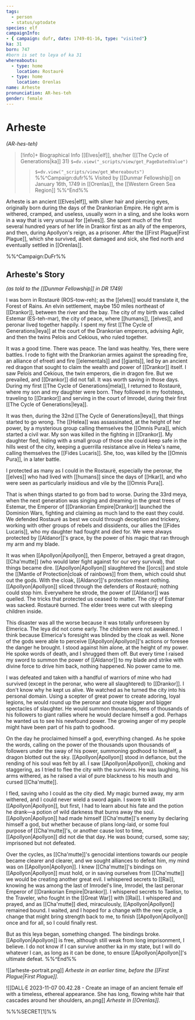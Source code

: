 ```yaml
---
tags:
  - person
  - status/uptodate
species: elf
campaignInfo: 
- { campaign: dufr, date: 1749-01-16, type: "visited"}
ka: 31
born: 747 
#born is set to leya of ka 31
whereabouts:
  - type: home
    location: Rostaurë
  - type: home
    location: Orenlas
name: Arheste
pronunciation: AR-hes-teh
gender: female
---
```

# Arheste
*(AR-hes-teh)*
>[!info]+ Biographical Info
> [[Elves|elf]], she/her ([[The Cycle of Generations|ka]] 31)
> `$=dv.view("_scripts/view/get_PageDatedValue")`
>> `$=dv.view("_scripts/view/get_Whereabouts")`
>> %%^Campaign:dufr%% Visited by [[Dunmar Fellowship]] on January 16th, 1749 in [[Orenlas]], the [[Western Green Sea Region]] %%^End%%

Arheste is an ancient [[Elves|elf]], with silver hair and piercing eyes, originally born during the days of the Drankorian Empire. He right arm is withered, cramped, and useless, usually worn in a sling, and she looks worn in a way that is very unusual for [[elves]]. She spent much of the first several hundred years of her life in Drankor first as an ally of the emperors, and then, during Apollyon's reign, as a prisoner. After the [[First Plague|First Plague]], which she survived, albeit damaged and sick, she fled north and eventually settled in [[Orenlas]]. 

%%^Campaign:DuFr%%
## Arheste's Story
*(as told to the [[Dunmar Fellowship]] in DR 1749)*

I was born in Rostaurë (ROS-tow-reh); as the [[elves]] would translate it, the Forest of Rains. An elvin settlement, maybe 150 miles northeast of [[Drankor]], between the river and the bay. The city of my birth was called Estemar (ES-teh-mar), the city of peace, where [[humans]], [[elves]], and peronar lived together happily. I spent my first [[The Cycle of Generations|leya]] at the court of the Drankorian emperors, advising Aglir, and then the twins Pelois and Cekious, who ruled together.
  
It was a good time. There was peace. The land was healthy. Yes, there were battles. I rode to fight with the Drankorian armies against the spreading fire, an alliance of efreeti and fire [[elementals]] and [[giants]], led by an ancient red dragon that sought to claim the wealth and power of [[Drankor]] itself. I saw Pelois and Cekious, the twin emperors, die in dragon fire. But we prevailed, and [[Drankor]] did not fall. It was worth saving in those days. During my first [[The Cycle of Generations|mela]], I returned to Rostaurë, where my son and my daughter were born. They followed in my footsteps, traveling to [[Drankor]] and serving in the court of Imrodel, during their first [[The Cycle of Generations|leya]]. 

It was then, during the 32nd [[The Cycle of Generations|leya]], that things started to go wrong. The [[Helea]] was assassinated, at the height of her power, by a mysterious group calling themselves the [[Omnis Pura]], which started a civil war. My son was killed in the fighting in [[Drankor]]. My daughter fled, hiding with a small group of those she could keep safe in the hills west of the city, keeping a guerrilla resistance alive in Helea's name, calling themselves the [[Fides Lucaris]]. She, too, was killed by the [[Omnis Pura]], in a later battle. 

I protected as many as I could in the Rostaurë, especially the peronar, the [[elves]] who had lived with [[humans]] since the days of [[Hkar]], and who were seen as particularly insidious and vile by the [[Omnis Pura]]. 

That is when things started to go from bad to worse. During the 33rd meya, when the next generation was singing and dreaming in the great trees of Estemar, the Emperor of [[Drankorian Empire|Drankor]] launched the Dominion Wars, fighting and claiming as much land to the east they could. We defended Rostaurë as best we could through deception and trickery, working with other groups of rebels and dissidents, our allies the [[Fides Lucaris]], who my daughter had fought and died for. We were always protected by [[Aldanor]]'s grace, by the power of his magic that ran through my arm and my blade. 

It was when [[Apollyon|Apollyon]], then Emperor, betrayed a great dragon, [[Cha'mutte]] (who would later fight against for our very survival), that things became dire. [[Apollyon|Apollyon]] slaughtered the [[orcs]] and stole the [[Mantle of Protection|cloak of rainbows]] from them, which could shut out the gods. With the cloak, [[Aldanor]]'s protection meant nothing. [[Apollyon|Apollyon]] sliced through the defenders of Rostaurë; nothing could stop him. Everywhere he strode, the power of [[Aldanor]] was quelled. The tricks that protected us ceased to matter. The city of Estemar was sacked. Rostaurë burned. The elder trees were cut with sleeping children inside.

This disaster was all the worse because it was totally unforeseen by Elmerica. The leya did not come early. The children were not awakened. I think because Elmerica's foresight was blinded by the cloak as well. None of the gods were able to perceive [[Apollyon|Apollyon]]'s actions or foresee the danger he brought. I stood against him alone, at the height of my power. He spoke words of death, and I shrugged them off. But every time I raised my sword to summon the power of [[Aldanor]] to my blade and strike with divine force to drive him back, nothing happened. No power came to me. 

I was defeated and taken with a handful of warriors of mine who had survived (except in the peronar, who were all slaughtered) to [[Drankor]]. I don't know why he kept us alive. We watched as he turned the city into his personal domain. Using a scepter of great power to create adoring, loyal legions, he would round up the peronar and create bigger and bigger spectacles of slaughter. He would summon thousands, tens of thousands of his followers to giant rallies where he would declare himself a god.
Perhaps he wanted us to see his newfound power. The growing anger of my people might have been part of his path to godhood. 

On the day he proclaimed himself a god, everything changed. As he spoke the words, calling on the power of the thousands upon thousands of followers under the sway of his power, summoning godhood to himself, a dragon blotted out the sky. [[Apollyon|Apollyon]] stood in defiance, but the rending of his soul was felt by all. I saw [[Apollyon|Apollyon]], choking and staggering, as I tried to flee the city with the survivors. He was laughing, his arms withered, as he raised a vial of pure blackness to his mouth and cursed [[Cha'mutte]].

I fled, saving who I could as the city died. My magic burned away, my arm withered, and I could never wield a sword again. I swore to kill [[Apollyon|Apollyon]], but first, I had to learn about his fate and the potion he drank—a potion of wild darkness that burns away the soul. [[Apollyon|Apollyon]] had made himself [[Cha'mutte]]'s enemy by declaring himself a god, but whether because of plans long-laid, or some foul purpose of [[Cha'mutte]]'s, or another cause lost to time, [[Apollyon|Apollyon]] did not die that day. He was bound; cursed, some say; imprisoned but not defeated. 

Over the cycles, as [[Cha'mutte]]'s genocidal intentions towards our people became clearer and clearer, and we sought alliances to defeat him, my mind was on [[Apollyon|Apollyon]]. I knew [[Cha'mutte]]'s bindings on [[Apollyon|Apollyon]] must hold, or in saving ourselves from [[Cha'mutte]] we would be creating another great evil. I whispered secrets to [[Rai]], knowing he was among the last of Imrodel's line, Imrodel, the last peronar Emperor of [[Drankorian Empire|Drankor]]. I whispered secrets to Taelisn, to the Traveler, who fought in the [[Great War]] with [[Rai]]. I whispered and prayed, and as [[Cha'mutte]] died, miraculously, [[Apollyon|Apollyon]] remained bound. I waited, and I hoped for a change with the new cycle, a change that might bring strength back to me, to finish [[Apollyon|Apollyon]] once and for all, so I could finally rest.

But as this leya began, something changed. The bindings broke. [[Apollyon|Apollyon]] is free, although still weak from long imprisonment, I believe. I do not know if I can survive another ka in my state, but I will do whatever I can, as long as it can be done, to ensure [[Apollyon|Apollyon]]'s ultimate defeat. 
%%^End%%

![[arheste-portrait.png]]
*Arheste in an earlier time, before the [[First Plague|First Plague]].*

![[DALL·E 2023-11-07 00.42.28 - Create an image of an ancient female elf with a timeless, ethereal appearance. She has long, flowing white hair that cascades around her shoulders, an.png]]
*Arheste in [[Orenlas]].*



%%%SECRET[1]%%